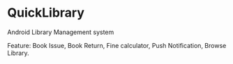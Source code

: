 # QuickLibrary
Android Library Management system

Feature:
Book Issue,
Book Return,
Fine calculator,
Push Notification,
Browse Library.

